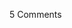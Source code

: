 <span class="commentheader">5 Comments</span>

<!-- <div class="commentdivider">
<span class="commentauthorbox">Posted by <a href="mailto&#58;AnnieEstel&#64;webtv&#46;net">Estel Kraus</a></span>
<span class="commentdatebox">Thursday, March  7, 2002</span>
<span class="commenttimebox"> 4:01 AM</span>
</div>
<div class="commentbody">Pascal, we have not met except on this machine: Howdy! we appreciate the pictures, and your interestin comments. Thank you very much.  Oh, yes, it is good that you have  conscientious rig climber and observer.  More power to Valerie.   Belated HAPPY BIRTHDAY NICK! God bless youall in your sailing. Estel Kraus & Annie</div>
<div class="commentdivider">
<span class="commentauthorbox">Posted by <a href="mailto&#58;angele&#64;balthrop&#46;com">Mom</a></span>
<span class="commentdatebox">Saturday, March  9, 2002</span>
<span class="commenttimebox"> 9:00 AM</span>
</div>
<div class="commentbody">Love all the comments - this is great!</div>
<div class="commentdivider">
<span class="commentauthorbox">Posted by <a href="mailto&#58;jujubee">mom</a></span>
<span class="commentdatebox">Monday, March 11, 2002</span>
<span class="commenttimebox"> 6:36 AM</span>
</div>
<div class="commentbody">what are all these comments by someone called “MOM”  I thought tht was me… now I’m having identitity problems to go along with the mid winter mid life crises !! Gee!! mom</div>
<div class="commentdivider">
<span class="commentauthorbox">Posted by <a href="mailto&#58;groovybeckster&#64;hotmail&#46;com">Rebecca</a></span>
<span class="commentdatebox">Wednesday, March 27, 2002</span>
<span class="commenttimebox"> 3:24 AM</span>
</div>
<div class="commentbody">Wow! Well done with the whole page im sure theres a guest book or somehwere else to write something but this is the first one ive seen. I love the movie of you dancing with the marmite. Its so perfect because i have a friend called pascal who i tease about marmtie and bovril (joke about him fancying someone) and he loves the song sexx laws and its just so funny. I love JT. I want to take him home and put him in a cage and feed him ham and groom his fur.</div>
<div class="commentdivider">
<span class="commentauthorbox">Posted by asma</span>
<span class="commentdatebox">Wednesday, March 27, 2002</span>
<span class="commenttimebox"> 4:31 AM</span>
</div>
<div class="commentbody">· ��� ���ʓ �� ���à��</div> -->
